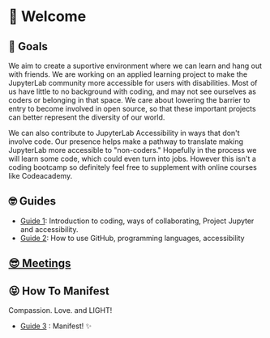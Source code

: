 # 🌱 Welcome

## 🎯 Goals 

We aim to create a suportive environment where we can learn and hang out with friends. We are working on an applied learning project to make the JupyterLab community more accessible for users with disabilities. Most of us have little to no background with coding, and may not see ourselves as coders or belonging in that space. We care about lowering the barrier to entry to become involved in open source, so that these important projects can better represent the diversity of our world. 

We can also contribute to JupyterLab Accessibility in ways that don't involve code. Our presence helps make a pathway to translate making JupyterLab more accessible to "non-coders." Hopefully in the process we will learn some code, which could even turn into jobs. However this isn't a coding bootcamp so definitely feel free to supplement with online courses like Codeacademy. 

## 🤓 Guides
* [Guide 1](guide1.md): Introduction to coding, ways of collaborating, Project Jupyter and accessibility.
* [Guide 2](guide2.md): How to use GitHub, programming languages, accessibility  

## [😎 Meetings](./meetings.md)

## 😝 How To Manifest

Compassion. Love. and LIGHT!
* [Guide 3](https://www.youtube.com/watch?v=W40nVImJj5A) : Manifest!
✨
